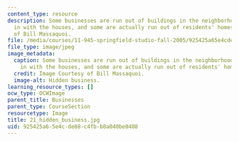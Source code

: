 ```yaml
---
content_type: resource
description: Some businesses are run out of buildings in the neighborhood that blend
  in with the houses, and some are actually run out of residents' homes. Image Courtesy
  of Bill Massaquoi.
file: /media/courses/11-945-springfield-studio-fall-2005/925425a65e4cde88c4fbb8a040be0408_21_hidden_business.jpg
file_type: image/jpeg
image_metadata:
  caption: Some businesses are run out of buildings in the neighborhood that blend
    in with the houses, and some are actually run out of residents' homes.
  credit: Image Courtesy of Bill Massaquoi.
  image-alt: Hidden business.
learning_resource_types: []
ocw_type: OCWImage
parent_title: Businesses
parent_type: CourseSection
resourcetype: Image
title: 21_hidden_business.jpg
uid: 925425a6-5e4c-de88-c4fb-b8a040be0408
---
```

